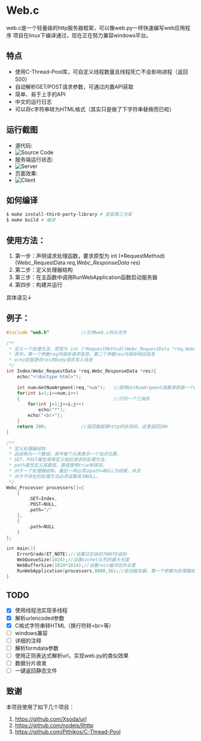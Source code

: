 # Web.c

web.c是一个轻量级的http服务器框架，可以像web.py一样快速编写web应用程序
项目在linux下编译通过，现在正在努力兼容windows平台。

## 特点
- 使用C-Thread-Pool库，可自定义线程数量且线程死亡不会影响进程（返回500）
- 自动解析GET/POST请求参数，可通过内置API获取
- 简单、易于上手的API
- 中文的运行日志
- 可以将c字符串转为HTML格式（其实只是做了下字符串替换而已啦）

## 运行截图
- 源代码:
- ![Source Code](https://www.hualigs.cn/image/612255e2e8c7d.jpg)
- 服务端运行状态:
- ![Server](https://www.hualigs.cn/image/6122557638d0c.jpg)
- 页面效果:
- ![Client](https://pic4.58cdn.com.cn/nowater/webim/big/n_v28096af3640944869b0c76c5f4f369585.png)

## 如何编译
```bash
$ make install-third-party-library # 安装第三方库
$ make build # 编译
```

## 使用方法：

1. 第一步：声明请求处理函数，要求原型为 int (*RequestMethod)(Webc_RequestData *req,Webc_ResponseData* res)
2. 第二步：定义处理器结构
3. 第三步：在主函数中调用RunWebApplication函数启动服务器
4. 第四步：构建并运行

具体请见↓
## 例子：
``` C
#include "web.h"            //引用web.c的头文件

/** 
 * 定义一个处理方法，原型为 int (*RequestMethod)(Webc_RequestData *req,Webc_ResponseData* res);
 * 其中，第一个参数req内保存请求信息，第二个参数res内保存响应信息
 * echo宏就是向res的body成员写入信息
 */
int Index(Webc_RequestData *req,Webc_ResponseData *res){
    echo("<!doctype html>");

    int num=GetNumArgment(req,"num");   //调用GetNumArgment函数来获取一个数字型的参数（若不存在会返回0）
    for(int i=1;i<=num;i++)
    {                                   //打印一个三角形
        for(int j=1;j<=i;j++)
            echo("*");
        echo("<br>");
    }
    return 200;             //返回值就是http的状态码，这里返回200
}

/**
 * 定义处理器结构
 * 此结构为一个数组，其中每个元素表示一个站点位置，
 * GET、POST属性用来定义相应请求的处理方法，
 * path属性定义其路径。路径使用trie树保存。
 * 对于一个处理器结构，最后一项必须以path=NULL为结尾，并且
 * 对于不存在的处理方法必须设置其为NULL。
 */
Webc_Processer processers[]={
    {
        .GET=Index,
        .POST=NULL,
        .path="/"
    },
    {
        .path=NULL
    }
};

int main(){
    ErrorGrade(ET_NOTE);//设置日志级别为NOTE级别
    WebQueueSize(1024);//设置socket队列的最大长度
    WebBufferSize(1024*1024);//设置recv缓冲区的长度
    RunWebApplication(processers,8080,16);//启动服务器，第一个参数为处理器结构，第二个参数为端口号，第三个参数为线程的数量
}
```
## TODO
- [x] 使用线程池实现多线程
- [x] 解析urlencoded参数
- [x] C格式字符串转HTML（换行符转\<br>等）
- [ ] windows兼容
- [ ] 详细的注释
- [ ] 解析formdata参数
- [ ] 使用正则表达式解析url，实现web.py的类似效果
- [ ] 数据分片收发
- [ ] 一键返回静态文件
  
## 致谢

本项目使用了如下几个项目：

1. https://github.com/Xsoda/url
2. https://github.com/nodejs/llhttp
3. https://github.com/Pithikos/C-Thread-Pool